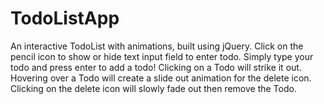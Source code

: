 # TodoListApp
An interactive TodoList with animations, built using jQuery. 
Click on the pencil icon to show or hide text input field to enter todo.
Simply type your todo and press enter to add a todo!
Clicking on a Todo will strike it out.
Hovering over a Todo will create a slide out animation for the delete icon.
Clicking on the delete icon will slowly fade out then remove the Todo.

